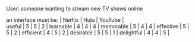 User: someone wanting to stream new TV shows online

an interface must be:   |   Netflix   |   Hulu   |   YouTube   |   
	useful				|		5	  |		5	 |		2	   |
	learnable			|		4	  |		4	 |		4	   |
	memorable			|		5	  |		4	 |		4	   |
	effective			|		5	  |		5	 |		2	   |
	efficient			|		4	  |		5	 |		2	   |
	desirable			|		5	  |		5	 |		1	   |
	delightful 			|		4	  |		4	 |		5	   |